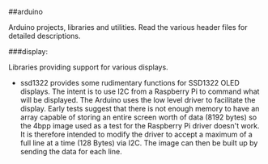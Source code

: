 ##arduino

Arduino projects, libraries and utilities. Read the various header files for detailed descriptions.

###display:

Libraries providing support for various displays.

* ssd1322 provides some rudimentary functions for SSD1322 OLED displays. The intent is to use I2C from a Raspberry Pi to command what will be displayed. The Arduino uses the low level driver to facilitate the display. Early tests suggest that there is not enough memory to have an array capable of storing an entire screen worth of data (8192 bytes) so the 4bpp image used as a test for the Raspberry Pi driver doesn't work. It is therefore intended to modify the driver to accept a maximum of a full line at a time (128 Bytes) via I2C. The image can then be built up by sending the data for each line.

